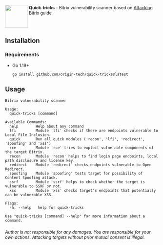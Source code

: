 <img src="https://user-images.githubusercontent.com/37074372/207257285-ea661ff2-7d11-48f2-ae3e-5155f83dcd8a.png" align="left" width="75px"/>
<strong>Quick-tricks</strong> - Bitrix vulnerability scanner based on <a href="https://t.me/webpwn/317">Attacking Bitrix</a> guide

<br clear="left"/>

## Installation
### Requirements
* Go 1.19+
  ```
  go install github.com/origin-tech/quick-tricks@latest
  ```
## Usage
```
Bitrix vulnerability scanner

Usage:
  quick-tricks [command]

Available Commands:
  help        Help about any command
  lfi         Module 'lfi' checks if there are endpoints vulnerable to Local File Inclusion.
  quick       Run all quick modules ('recon', 'lfi', 'redirect', 'spoofing' and 'xss')
  rce         Module 'rce' tries to exploit vulnerable components of the target Bitrix.
  recon       Module 'recon' helps to find login page endpoints, local path disclosure and license key.
  redirect    Module 'redirect' checks endpoints vulnerable to Open Redirect.
  spoofing    Module 'spoofing' tests target for possibility of Content Spoofing attack.
  ssrf        Module 'ssrf' helps to check whether the target is vulnerable to SSRF or not.
  xss         Module 'xss' checks target's endpoints that potentially can be vulnerable XSS.

Flags:
  -h, --help   help for quick-tricks

Use "quick-tricks [command] --help" for more information about a command.
```
###
*Author is not responsible for any damages. You are responsible for your own actions. Attacking targets without prior mutual consent is illegal.*
